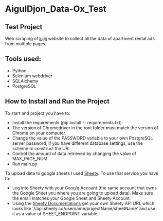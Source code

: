 # AigulDjon_Data-Ox_Test
## Test Project

Web scraping of [kijiji](https://www.kijiji.ca/b-apartments-condos/city-of-toronto/c37l1700273) website
to collect all the data of apartment rental ads from multiple pages.

## Tools used:
- Python
- Selenium webdriver
- SQLAlchemy
- PostgreSQL

## How to Install and Run the Project

To start and project you have to:
- Install the requirements (pip install -r requirements.txt)
- The version of Chromedriver in the root folder must match the version of Chrome on your computer 
- Change the value of the PASSWORD variable to your own PostgreSQL server password, if you have different database settings, use the scheme to construct the URI
- Control the amount of data retrieved by changing the value of MAX_PAGE_NUM
- Run main.py

To upload data to google sheets I used [Sheety](https://sheety.co/). To use that service you have to:
- Log into Sheety with your Google Account (the same account that owns the Google Sheet you where you are going to upload data). Make sure the email matches your Google Sheet and Sheety Account.
- Using the [Sheety Documentations](https://sheety.co/docs/project) get your own Sheety API URL which looks like '//api.sheety.co/username/projectName/sheetName' and use it as a value of SHEET_ENDPOINT variable.




